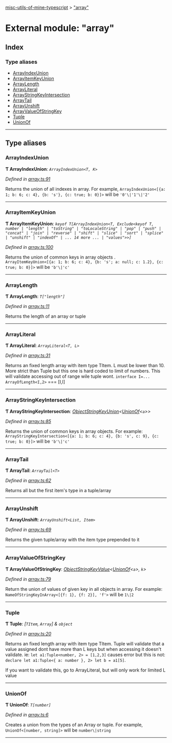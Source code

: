 [misc-utils-of-mine-typescript](../README.md) > ["array"](../modules/_array_.md)

# External module: "array"

## Index

### Type aliases

* [ArrayIndexUnion](_array_.md#arrayindexunion)
* [ArrayItemKeyUnion](_array_.md#arrayitemkeyunion)
* [ArrayLength](_array_.md#arraylength)
* [ArrayLiteral](_array_.md#arrayliteral)
* [ArrayStringKeyIntersection](_array_.md#arraystringkeyintersection)
* [ArrayTail](_array_.md#arraytail)
* [ArrayUnshift](_array_.md#arrayunshift)
* [ArrayValueOfStringKey](_array_.md#arrayvalueofstringkey)
* [Tuple](_array_.md#tuple)
* [UnionOf](_array_.md#unionof)

---

## Type aliases

<a id="arrayindexunion"></a>

###  ArrayIndexUnion

**Ƭ ArrayIndexUnion**: *`ArrayIndexUnion<T, K>`*

*Defined in [array.ts:91](https://github.com/cancerberoSgx/misc-utils-of-mine/blob/bc56d86/misc-utils-of-mine-typescript/src/array.ts#L91)*

Returns the union of all indexes in array. For example, `ArrayIndexUnion<[{a: 1; b: 6; c: 4}, {b: 's'}, {c: true; b: 0}]>` will be `'0'\|'1'\|'2'`

___
<a id="arrayitemkeyunion"></a>

###  ArrayItemKeyUnion

**Ƭ ArrayItemKeyUnion**: *`keyof T[ArrayIndexUnion<T, Exclude<keyof T, number | "length" | "toString" | "toLocaleString" | "pop" | "push" | "concat" | "join" | "reverse" | "shift" | "slice" | "sort" | "splice" | "unshift" | "indexOf" | ... 14 more ... | "values">>]`*

*Defined in [array.ts:100](https://github.com/cancerberoSgx/misc-utils-of-mine/blob/bc56d86/misc-utils-of-mine-typescript/src/array.ts#L100)*

Returns the union of common keys in array objects . `ArrayItemKeyUnion<[{a: 1; b: 6; c: 4}, {b: 's'; a: null; c: 1.2}, {c: true; b: 0}]>` will be `'b'\|'c'`

___
<a id="arraylength"></a>

###  ArrayLength

**Ƭ ArrayLength**: *`T["length"]`*

*Defined in [array.ts:11](https://github.com/cancerberoSgx/misc-utils-of-mine/blob/bc56d86/misc-utils-of-mine-typescript/src/array.ts#L11)*

Returns the length of an array or tuple

___
<a id="arrayliteral"></a>

###  ArrayLiteral

**Ƭ ArrayLiteral**: *`ArrayLiteral<T, L>`*

*Defined in [array.ts:31](https://github.com/cancerberoSgx/misc-utils-of-mine/blob/bc56d86/misc-utils-of-mine-typescript/src/array.ts#L31)*

Returns an fixed length array with item type TItem. L must be lower than 10. More strict than Tuple but this one is hard coded to limit of numbers. This will validate accessing out of range wile tuple wont. `interface I=... ArrayOfLength<I,2>` === \[I,I\]

___
<a id="arraystringkeyintersection"></a>

###  ArrayStringKeyIntersection

**Ƭ ArrayStringKeyIntersection**: *[ObjectStringKeyUnion](_object_.md#objectstringkeyunion)<[UnionOf](_array_.md#unionof)<`a`>>*

*Defined in [array.ts:85](https://github.com/cancerberoSgx/misc-utils-of-mine/blob/bc56d86/misc-utils-of-mine-typescript/src/array.ts#L85)*

Returns the union of common keys in array objects. For example: `ArrayStringKeyIntersection<[{a: 1; b: 6; c: 4}, {b: 's', c: 9}, {c: true; b: 0}]>` will be `'b'\|'c'`

___
<a id="arraytail"></a>

###  ArrayTail

**Ƭ ArrayTail**: *`ArrayTail<T>`*

*Defined in [array.ts:62](https://github.com/cancerberoSgx/misc-utils-of-mine/blob/bc56d86/misc-utils-of-mine-typescript/src/array.ts#L62)*

Returns all but the first item's type in a tuple/array

___
<a id="arrayunshift"></a>

###  ArrayUnshift

**Ƭ ArrayUnshift**: *`ArrayUnshift<List, Item>`*

*Defined in [array.ts:69](https://github.com/cancerberoSgx/misc-utils-of-mine/blob/bc56d86/misc-utils-of-mine-typescript/src/array.ts#L69)*

Returns the given tuple/array with the item type prepended to it

___
<a id="arrayvalueofstringkey"></a>

###  ArrayValueOfStringKey

**Ƭ ArrayValueOfStringKey**: *[ObjectStringKeyValue](_object_.md#objectstringkeyvalue)<[UnionOf](_array_.md#unionof)<`a`>, `k`>*

*Defined in [array.ts:79](https://github.com/cancerberoSgx/misc-utils-of-mine/blob/bc56d86/misc-utils-of-mine-typescript/src/array.ts#L79)*

Return the union of values of given key in all objects in array. For example: `NameOfStringKeyInArray<[{f: 1}, {f: 2}], 'f'>` will be `1\|2`

___
<a id="tuple"></a>

###  Tuple

**Ƭ Tuple**: *[`TItem`, `Array`] & `object`*

*Defined in [array.ts:20](https://github.com/cancerberoSgx/misc-utils-of-mine/blob/bc56d86/misc-utils-of-mine-typescript/src/array.ts#L20)*

Returns an fixed length array with item type TItem. Tuple will validate that a value assigned dont have more than L keys but when accessing it doesn't validate. ie: `let a1:Tuple<number, 2> = [1,2,3]` causes error but this is not: `declare let a1:Tuple<{ a: number }, 2> let b = a1[5]`.

If you want to validate this, go to ArrayLiteral, but will only work for limited L value

___
<a id="unionof"></a>

###  UnionOf

**Ƭ UnionOf**: *`T[number]`*

*Defined in [array.ts:6](https://github.com/cancerberoSgx/misc-utils-of-mine/blob/bc56d86/misc-utils-of-mine-typescript/src/array.ts#L6)*

Creates a union from the types of an Array or tuple. For example, `UnionOf<[number, string]>` will be `number\|string`

___

